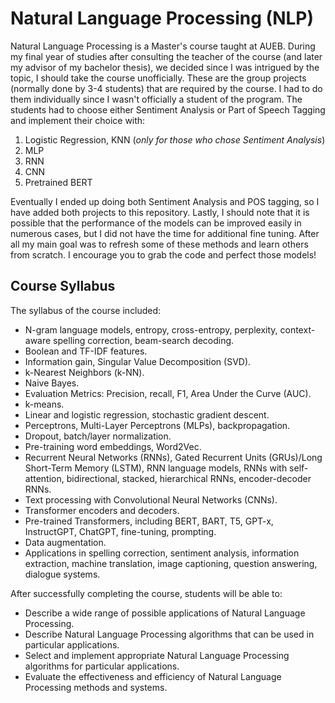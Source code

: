 # Natural Language Processing (NLP)

Natural Language Processing is a Master's course taught at AUEB. During my final year of studies after consulting the teacher of the course (and later my advisor of my bachelor thesis),
we decided since I was intrigued by the topic, I should take the course unofficially. These are the group projects (normally done by 3-4 students) that are required by the
course. I had to do them individually since I wasn't officially a student of the program. The students had to choose either Sentiment
Analysis or Part of Speech Tagging and implement their choice with:

1. Logistic Regression, KNN  (*only for those who chose Sentiment Analysis*)
2. MLP
3. RNN
4. CNN
5. Pretrained BERT

Eventually I ended up doing both Sentiment Analysis and POS tagging, so I have added both projects to this repository. Lastly, I should note that it is possible that the performance
of the models can be improved easily in numerous cases, but I did not have the time for additional fine tuning. After all my main goal was to refresh
some of these methods and learn others from scratch. 
I encourage you to grab the code and perfect those models! 

## Course Syllabus

The syllabus of the course included:

- N-gram language models, entropy, cross-entropy, perplexity, context-aware spelling correction, beam-search decoding.
- Boolean and TF-IDF features.
- Information gain, Singular Value Decomposition (SVD).
- k-Nearest Neighbors (k-NN).
- Naive Bayes.
- Evaluation Metrics: Precision, recall, F1, Area Under the Curve (AUC).
- k-means.
- Linear and logistic regression, stochastic gradient descent.
- Perceptrons, Multi-Layer Perceptrons (MLPs), backpropagation.
- Dropout, batch/layer normalization.
- Pre-training word embeddings, Word2Vec.
- Recurrent Neural Networks (RNNs), Gated Recurrent Units (GRUs)/Long Short-Term Memory (LSTM), RNN language models, RNNs with self-attention, bidirectional, stacked, hierarchical RNNs, encoder-decoder RNNs.
- Text processing with Convolutional Neural Networks (CNNs).
- Transformer encoders and decoders.
- Pre-trained Transformers, including BERT, BART, T5, GPT-x, InstructGPT, ChatGPT, fine-tuning, prompting.
- Data augmentation.
- Applications in spelling correction, sentiment analysis, information extraction, machine translation, image captioning, question answering, dialogue systems.

After successfully completing the course, students will be able to:

- Describe a wide range of possible applications of Natural Language Processing.
- Describe Natural Language Processing algorithms that can be used in particular applications.
- Select and implement appropriate Natural Language Processing algorithms for particular applications.
- Evaluate the effectiveness and efficiency of Natural Language Processing methods and systems.
